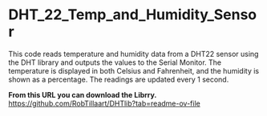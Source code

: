 # DHT_22_Temp_and_Humidity_Sensor

This code reads temperature and humidity data from a DHT22 sensor using the DHT library and outputs the values to the Serial Monitor. 
The temperature is displayed in both Celsius and Fahrenheit, and the humidity is shown as a percentage. The readings are updated every 1 second.

**From this URL you can download the Librry.**
https://github.com/RobTillaart/DHTlib?tab=readme-ov-file

